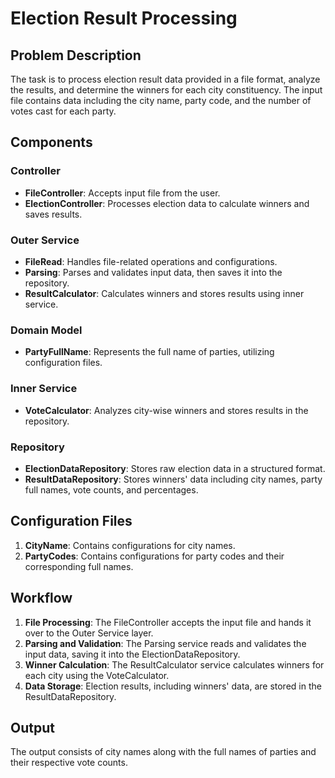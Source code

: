 # Election Result Processing

## Problem Description

The task is to process election result data provided in a file format, analyze the results, and determine the winners for each city constituency. The input file contains data including the city name, party code, and the number of votes cast for each party.

## Components

### Controller

- **FileController**: Accepts input file from the user.
- **ElectionController**: Processes election data to calculate winners and saves results.

### Outer Service

- **FileRead**: Handles file-related operations and configurations.
- **Parsing**: Parses and validates input data, then saves it into the repository.
- **ResultCalculator**: Calculates winners and stores results using inner service.

### Domain Model

- **PartyFullName**: Represents the full name of parties, utilizing configuration files.
  
### Inner Service

- **VoteCalculator**: Analyzes city-wise winners and stores results in the repository.

### Repository

- **ElectionDataRepository**: Stores raw election data in a structured format.
- **ResultDataRepository**: Stores winners' data including city names, party full names, vote counts, and percentages.

## Configuration Files

1. **CityName**: Contains configurations for city names.
2. **PartyCodes**: Contains configurations for party codes and their corresponding full names.

## Workflow

1. **File Processing**: The FileController accepts the input file and hands it over to the Outer Service layer.
2. **Parsing and Validation**: The Parsing service reads and validates the input data, saving it into the ElectionDataRepository.
3. **Winner Calculation**: The ResultCalculator service calculates winners for each city using the VoteCalculator.
4. **Data Storage**: Election results, including winners' data, are stored in the ResultDataRepository.

## Output

The output consists of city names along with the full names of parties and their respective vote counts.
